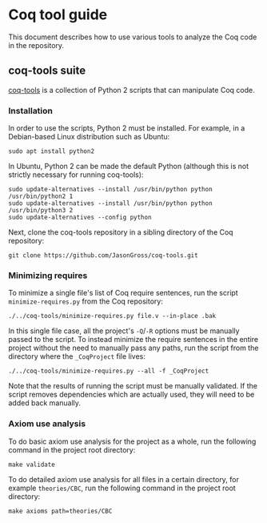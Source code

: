 # Coq tool guide

This document describes how to use various tools to analyze the Coq code in the repository.

## coq-tools suite

[coq-tools](https://github.com/JasonGross/coq-tools) is a collection of Python 2 scripts that can manipulate Coq code.

### Installation

In order to use the scripts, Python 2 must be installed. For example, in a Debian-based Linux distribution such as Ubuntu:

```shell
sudo apt install python2
```

In Ubuntu, Python 2 can be made the default Python (although this is not strictly necessary for running coq-tools):

```shell
sudo update-alternatives --install /usr/bin/python python /usr/bin/python2 1
sudo update-alternatives --install /usr/bin/python python /usr/bin/python3 2
sudo update-alternatives --config python
```

Next, clone the coq-tools repository in a sibling directory of the Coq repository:

```shell
git clone https://github.com/JasonGross/coq-tools.git
```

### Minimizing requires

To minimize a single file's list of Coq require sentences, run the script `minimize-requires.py` from the Coq repository:

```shell
./../coq-tools/minimize-requires.py file.v --in-place .bak
```

In this single file case, all the project's `-Q`/`-R` options must be manually passed to the script. To instead minimize the require sentences in the entire project without the need to manually pass any paths, run the script from the directory where the `_CoqProject` file lives:

```shell
./../coq-tools/minimize-requires.py --all -f _CoqProject
```

Note that the results of running the script must be manually validated. If the script removes dependencies which are actually used, they will need to be added back manually.

### Axiom use analysis

To do basic axiom use analysis for the project as a whole, run the
following command in the project root directory:

```shell
make validate
```

To do detailed axiom use analysis for all files in a certain directory,
for example `theories/CBC`, run the following command in the project
root directory:

```shell
make axioms path=theories/CBC
```
